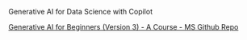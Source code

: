 Generative AI for Data Science with Copilot

[Generative AI for Beginners (Version 3) - A Course - MS Github Repo](https://github.com/microsoft/generative-ai-for-beginners)
